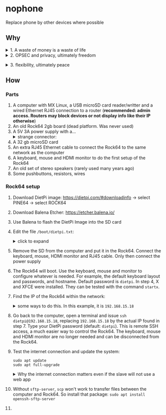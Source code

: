 # nophone
Replace phone by other devices where possible

## Why
<details><summary>1. A waste of money is a waste of life</summary><p>
  A $100 phone in USA costs 1 month of the average income in Brazil due to the abusive taxes. A law forbids banks to offer services to individuals without a phone app. Very convenient for the 4 big banks, which can afford Android and iOS development teams whereas small banks cannot. Without a phone, the individual cannot access its own money in the bank. With normal usage, the phone must be replaced every 2 years, but it can also be stolen way before that. Very convenient for the phone stores. How much of the your human lifespan can be saved by extending the phone service life?
  
  1. Normie: $100 for 2 years = 0.5 average month of income per year = 4.2% of human lifespan

  2. Smart: buy an alarm clock, so the phone is turned off at night:

    (24-8) h/day + $5 for a clock that lasts 6 years + $1/year for batteries
    Phone service life: 2 years * 24 / (24 - 8) = 3 years
    Yearly cost: 100/3 + (5/6 + 1) $/year = 0.3516/12 months/year = 2.9 % of human lifespan

  3. Expert: smart + all of the following:

    a. only use phone 6 h/day, mostly in flight-mode
    b. keep GPS and bluetooth off most of the time
    c. cooled slow charging, no trickle charging
    d. debloated ROM like LineageOS

    Items a to c extend battery life so that it is no longer the limiting factor, which then
    becomes the software: updates increase the footprint while the hardware wears and tears.
    All items decrease wear & tear rate, but item d also decreases the baseline footprint.

    New baseline phone service life: 2 years * 24/6 = 8 years
    Extra life due to lower wear & tear rate (wild guess): 1 year
    Extra cost to setup items c and d: $80

    Yearly cost: (5/6 + 1) + (100 + 80)/(8+1) $/year = 0.2183/12 months/year = 1.8% of human lifespan

A simple and cheap clock saves 1.2% of human lifetime = phone price dropped to $69

A complex expensive setup saves only 1.1% more = phone price dropped further to $43

That makes sense: the closer to the optimum, the harder it is to improve, hence the
Paretto principle, the law of diminishing returns, the marginal cost/gain, etc.
  
</p></details>

<details><summary>2. OPSEC and privacy, ultimately freedom</summary><p>
  A loose piece of information is worthless for the people trying to scam, tax, censor, harm or control you. Your phone ties together all the data you generate there to your identity and location, which makes it a goldmine to the those people. The more you replace your phone with devices under your full control in your daily routine, the more the you turn that goldmine into a garbage dump.
  
</p></details>

</p></details>

<details><summary>3. flexibility, ultimately peace</summary><p>
  You decide how your devices work, not somebody worried about ad revenue and whatnot.
  
</p></details>

## How
### Parts
1. A computer with MX Linux, a USB microSD card reader/writter and a wired Ethernet RJ45 connection to a router (**recommended: admin access. Routers may block devices or not display info like their IP otherwise**)
2. An old Rock64 2gb board (dead platform. Was never used)
3. A 5V 3A power supply with a...<details><summary>strange connector:</summary><p>
    ```
    Spec: 3.5mm outer diameter, 1.35mm inner diameter.
    Thridworldian slaves don't understand the concept of specs.
    They describe this sometimes as 3.4x1.4 or even Mini P4.
    This is a thirdworldian example of correct spec:
    ```
    https://produto.mercadolivre.com.br/MLB-3729696460-fonte-carregador-5v-3a-notebook-positivo-motion-cruy-q464c--_JM
    </p></details>
4. A 32 gb microSD card
5. An extra RJ45 Ethernet cable to connect the Rock64 to the same network as the computer
6. A keyboard, mouse and HDMI monitor to do the first setup of the Rock64
7. An old set of stereo speakers (rarely used many years ago)
8. Some pushbuttons, resistors, wires

### Rock64 setup
1. Download DietPi image: https://dietpi.com/#downloadinfo -> select PINE64 -> select ROCK64
2. Download Balena Etcher: https://etcher.balena.io/
3. Use Balena to flash the DietPi Image into the SD card
4. Edit the file `/boot/dietpi.txt`: <details><summary>click to expand</summary><p>
    ```
    # this is a comment. Valid timezone strings: https://en.wikipedia.org/wiki/List_of_tz_database_time_zones
    AUTO_SETUP_TIMEZONE=Europe/London
    # unfortunately, the setting below does not work. Keyboard layout must be changed interactively after install...
    # AUTO_SETUP_KEYBOARD_LAYOUT=gb
    # automated install
    AUTO_SETUP_AUTOMATED=1
    # X server and XFCE
    AUTO_SETUP_INSTALL_SOFTWARE_ID=25
    # LightDM login mask
    AUTO_SETUP_AUTOSTART_TARGET_INDEX=16
    # xrdp
    AUTO_SETUP_INSTALL_SOFTWARE_ID=29
    # disable survey and don't ask about it. If the slave wants, the slave can re-enable this later.
    SURVEY_OPTED_IN=0
    ```
    </p></details>
5. Remove the SD from the computer and put it in the Rock64. Connect the keyboard, mouse, HDMI monitor and RJ45 cable. Only then connect the power supply
6. The Rock64 will boot. Use the keyboard, mouse and monitor to configure whatever is needed. For example, the default keyboard layout and passwords, and hostname. Default password is `dietpi`. In step 4, X and XFCE were installed. They can be tested with the command `startx`.
7. Find the IP of the Rock64 within the network: <details><summary>some ways to do this. In this example, it is `192.168.15.18`</summary><p>
   a. logout (`exit`) and login again in DietPi (default password: `dietpi`). This will be shown in the HDMI monitor:
   ![r64_setup2](https://github.com/user-attachments/assets/f1d77ec0-e9ff-48ac-9c32-453e552ab420)
   
   b. in DietPi, issue the command `ip a`:
   ![r64_setup3](https://github.com/user-attachments/assets/72ae5736-bf85-4d41-a3de-64e13a989d73)

    </p></details>
8. Go back to the computer, open a terminal and issue `ssh dietpi@192.168.15.18`, replacing `192.168.15.18` by the actual IP found in step 7. Type your DietPi password (default: `dietpi`). This is remote SSH access, a much easier way to control the Rock64. The keyboard, mouse and HDMI monitor are no longer needed and can be disconnected from the Rock64.
9. Test the internet connection and update the system:
    ```
    sudo apt update
    sudo apt full-upgrade
    ```
    <details><summary>Why the internet connection matters even if the slave will not use a web app</summary><p>
    
    A computer has an RTC clock powered by an independent battery, this is why its clock does not reset at every boot. An SBC like the Rock64 does not have this. DietPi corrects the time at every boot by syncing the system clock to an NTP server over the internet. So, without internet, the clock will be wrong. That will prevent HTTPS connections, but the error messages will not indicate the problem is the clock. To avoid this snowball of stupidity, it is easier to make sure the internet always works than to install an RTC module. Moreover, the setup for the internet is the same for SSH access, which is the best solution to interface with an SBC anyway.
   
    </p></details>
    
11. Without `sftp-server`, `scp` won't work to transfer files between the computer and Rock64. So install that package: `sudo apt install openssh-sftp-server`
12. 


